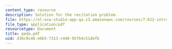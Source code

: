 ```yaml
---
content_type: resource
description: Solution for the recitation problem.
file: https://ol-ocw-studio-app-qa.s3.amazonaws.com/courses/7-012-introduction-to-biology-fall-2004/d36c0c46e6b57313c44695f64c51defb_peda.pdf
file_type: application/pdf
resourcetype: Document
title: peda.pdf
uid: d36c0c46-e6b5-7313-c446-95f64c51defb
---
```

